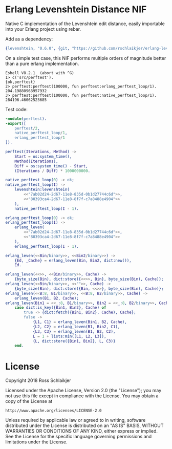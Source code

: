 Erlang Levenshtein Distance NIF
=====

Native C implementation of the Levenshtein edit distance, easily importable
into your Erlang project using rebar.

Add as a dependency:

```erlang
{levenshtein, "0.6.0", {git, "https://github.com/rschlaikjer/erlang-levenshtein.git", {tag, "0.6.0"}}}
```

On a simple test case, this NIF performs multiple orders of magnitude better
than a pure erlang implementation.

```
Eshell V8.2.1  (abort with ^G)
1> c('src/perftest').
{ok,perftest}
2> perftest:perftest(100000, fun perftest:erlang_perftest_loop/1).
204.19880963957932
3> perftest:perftest(100000, fun perftest:native_perftest_loop/1).
284196.46062523685
```

Test code:

```erlang
-module(perftest).
-export([
    perftest/2,
    native_perftest_loop/1,
    erlang_perftest_loop/1
]).

perftest(Iterations, Method) ->
    Start = os:system_time(),
    Method(Iterations),
    Diff = os:system_time() - Start,
    (Iterations / Diff) * 1000000000.

native_perftest_loop(0) -> ok;
native_perftest_loop(I) ->
    levenshtein:levenshtein(
        <<"7ab02d24-2d67-11e8-835d-0b1d27744c6d">>,
        <<"80393ca4-2d67-11e8-8f7f-c7a8488e4904">>
    ),
    native_perftest_loop(I - 1).

erlang_perftest_loop(0) -> ok;
erlang_perftest_loop(I) ->
    erlang_leven(
        <<"7ab02d24-2d67-11e8-835d-0b1d27744c6d">>,
        <<"80393ca4-2d67-11e8-8f7f-c7a8488e4904">>
    ),
    erlang_perftest_loop(I - 1).

erlang_leven(<<Bin/binary>>, <<Bin2/binary>>) ->
    {Ed, _Cache} = erlang_leven(Bin, Bin2, dict:new()),
    Ed.

erlang_leven(<<>>, <<Bin/binary>>, Cache) ->
    {byte_size(Bin), dict:store({<<>>, Bin}, byte_size(Bin), Cache)};
erlang_leven(<<Bin/binary>>, <<"">>, Cache) ->
    {byte_size(Bin), dict:store({Bin, <<>>}, byte_size(Bin), Cache)};
erlang_leven(<<B:8, B1/binary>>, <<B:8, B2/binary>>, Cache) ->
    erlang_leven(B1, B2, Cache);
erlang_leven(Bin1 = <<_:8, B1/binary>>, Bin2 = <<_:8, B2/binary>>, Cache) ->
    case dict:is_key({Bin1, Bin2}, Cache) of
        true -> {dict:fetch({Bin1, Bin2}, Cache), Cache};
        false ->
            {L1, C1} = erlang_leven(Bin1, B2, Cache),
            {L2, C2} = erlang_leven(B1, Bin2, C1),
            {L3, C3} = erlang_leven(B1, B2, C2),
            L = 1 + lists:min([L1, L2, L3]),
            {L, dict:store({Bin1, Bin2}, L, C3)}
    end.
```

# License

Copyright 2018 Ross Schlaikjer

Licensed under the Apache License, Version 2.0 (the "License");
you may not use this file except in compliance with the License.
You may obtain a copy of the License at

    http://www.apache.org/licenses/LICENSE-2.0

Unless required by applicable law or agreed to in writing, software
distributed under the License is distributed on an "AS IS" BASIS,
WITHOUT WARRANTIES OR CONDITIONS OF ANY KIND, either express or implied.
See the License for the specific language governing permissions and
limitations under the License.
